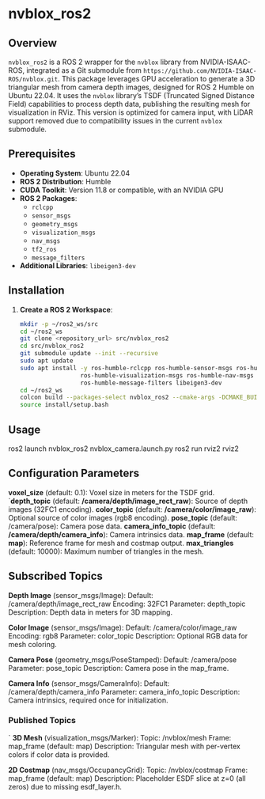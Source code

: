 # nvblox_ros2

## Overview

`nvblox_ros2` is a ROS 2 wrapper for the `nvblox` library from NVIDIA-ISAAC-ROS, integrated as a Git submodule from `https://github.com/NVIDIA-ISAAC-ROS/nvblox.git`. This package leverages GPU acceleration to generate a 3D triangular mesh from camera depth images, designed for ROS 2 Humble on Ubuntu 22.04. It uses the `nvblox` library’s TSDF (Truncated Signed Distance Field) capabilities to process depth data, publishing the resulting mesh for visualization in RViz. This version is optimized for camera input, with LiDAR support removed due to compatibility issues in the current `nvblox` submodule.

## Prerequisites

- **Operating System**: Ubuntu 22.04
- **ROS 2 Distribution**: Humble
- **CUDA Toolkit**: Version 11.8 or compatible, with an NVIDIA GPU
- **ROS 2 Packages**:
  - `rclcpp`
  - `sensor_msgs`
  - `geometry_msgs`
  - `visualization_msgs`
  - `nav_msgs`
  - `tf2_ros`
  - `message_filters`
- **Additional Libraries**: `libeigen3-dev`

## Installation

1. **Create a ROS 2 Workspace**:
   ```bash
   mkdir -p ~/ros2_ws/src
   cd ~/ros2_ws
   git clone <repository_url> src/nvblox_ros2
   cd src/nvblox_ros2
   git submodule update --init --recursive
   sudo apt update
   sudo apt install -y ros-humble-rclcpp ros-humble-sensor-msgs ros-humble-geometry-msgs \
                    ros-humble-visualization-msgs ros-humble-nav-msgs ros-humble-tf2-ros \
                    ros-humble-message-filters libeigen3-dev
   cd ~/ros2_ws
   colcon build --packages-select nvblox_ros2 --cmake-args -DCMAKE_BUILD_TYPE=Release
   source install/setup.bash
   ```
## Usage

   ros2 launch nvblox_ros2 nvblox_camera.launch.py
   ros2 run rviz2 rviz2
   
## Configuration Parameters
 **voxel_size** (default: 0.1): Voxel size in meters for the TSDF grid.
`**depth_topic**  (default: **/camera/depth/image_rect_raw**): Source of depth images (32FC1 encoding).
**color_topic** (default: **/camera/color/image_raw**): Optional source of color images (rgb8 encoding).
**pose_topic** (default: /camera/pose): Camera pose data.
**camera_info_topic** (default: **/camera/depth/camera_info**): Camera intrinsics data.
**map_frame** (default: **map**): Reference frame for mesh and costmap output.
**max_triangles** (default: 10000): Maximum number of triangles in the mesh.


## Subscribed Topics

**Depth Image** (sensor_msgs/Image):
Default: /camera/depth/image_rect_raw
Encoding: 32FC1
Parameter: depth_topic
Description: Depth data in meters for 3D mapping.

**Color Image** (sensor_msgs/Image):
Default: /camera/color/image_raw
Encoding: rgb8
Parameter: color_topic
Description: Optional RGB data for mesh coloring.

**Camera Pose** (geometry_msgs/PoseStamped):
Default: /camera/pose
Parameter: pose_topic
Description: Camera pose in the map_frame.

**Camera Info** (sensor_msgs/CameraInfo):
Default: /camera/depth/camera_info
Parameter: camera_info_topic
Description: Camera intrinsics, required once for initialization.

### Published Topics
`
**3D Mesh** (visualization_msgs/Marker):
Topic: /nvblox/mesh
Frame: map_frame (default: map)
Description: Triangular mesh with per-vertex colors if color data is provided.

**2D Costmap** (nav_msgs/OccupancyGrid):
Topic: /nvblox/costmap
Frame: map_frame (default: map)
Description: Placeholder ESDF slice at z=0 (all zeros) due to missing esdf_layer.h.


